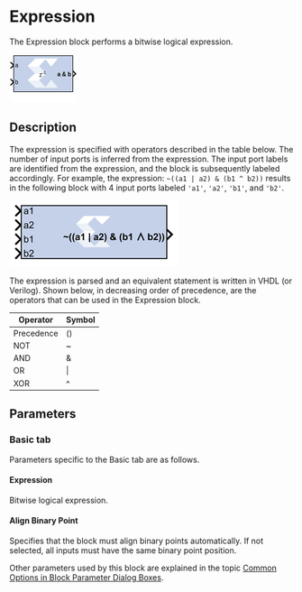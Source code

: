 # Expression

The Expression block performs a bitwise logical expression.

![](./Images/block.png)

## Description

The expression is specified with operators described in the table below.
The number of input ports is inferred from the expression. The input
port labels are identified from the expression, and the block is
subsequently labeled accordingly. For example, the expression:
`~((a1 | a2) & (b1 ^ b2))` results in the following block with 4 input
ports labeled `'a1'`, `'a2'`, `'b1'`, and `'b2'`.

![](./Images/hle1555437336261.png)

The expression is parsed and an equivalent statement is written in VHDL
(or Verilog). Shown below, in decreasing order of precedence, are the
operators that can be used in the Expression block.

| Operator   | Symbol |
|------------|--------|
| Precedence | ()     |
| NOT        | ~      |
| AND        | &      |
| OR         | \|     |
| XOR        | ^      |

## Parameters

### Basic tab  
Parameters specific to the Basic tab are as follows.

#### Expression  
Bitwise logical expression.

#### Align Binary Point  
Specifies that the block must align binary points automatically. If not
selected, all inputs must have the same binary point position.

Other parameters used by this block are explained in the topic [Common
Options in Block Parameter Dialog
Boxes](common-options-in-block-parameter-dialog-boxes-aa1032308.html).
